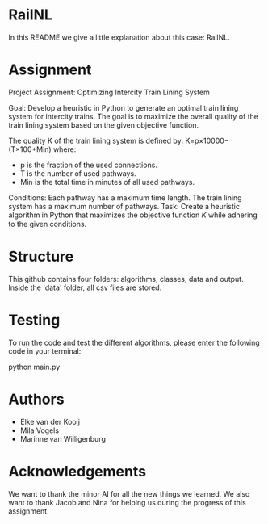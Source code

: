 # RailNL

In this README we give a little explanation about this case: RailNL.

# Assignment
Project Assignment: Optimizing Intercity Train Lining System

Goal: Develop a heuristic in Python to generate an optimal train lining system for intercity trains. The goal is to maximize the overall quality of the train lining system based on the given objective function.

The quality K of the train lining system is defined by:
K=p×10000−(T×100+Min)
where:
- p is the fraction of the used connections.
- T is the number of used pathways.
- Min is the total time in minutes of all used pathways.

Conditions:
Each pathway has a maximum time length.
The train lining system has a maximum number of pathways.
Task: Create a heuristic algorithm in Python that maximizes the objective function 𝐾 while adhering to the given conditions.

# Structure
This github contains four folders: algorithms, classes, data and output. Inside the 'data' folder, all csv files are stored.

# Testing
To run the code and test the different algorithms, please enter the following code in your terminal:

python main.py

# Authors
- Elke van der Kooij
- Mila Vogels
- Marinne van Willigenburg

# Acknowledgements
We want to thank the minor AI for all the new things we learned. We also want to thank Jacob and Nina for helping us during the progress of this assignment.
